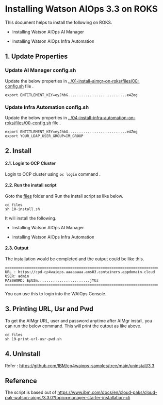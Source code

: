 # Installing Watson AIOps 3.3 on ROKS 

This document helps to install the following on ROKS.

- Installing Watson AIOps AI Manager
<!-- - Installing Watson AIOps Event Manager -->
- Installing Watson AIOps Infra Automation

## 1. Update Properties

### Update AI Manager config.sh

Update the below properties in [../01-install-aimgr-on-roks/files/00-config.sh](../01-install-aimgr-on-roks/files/00-config.sh) file .


```
export ENTITLEMENT_KEY=eyJhbG...........................e4Zog
```

<!-- ### Update Event Manager config.sh

Update the below properties in [../02-install-eventmgr-on-roks/files/00-config.sh](../02-install-eventmgr-on-roks/files/00-config.sh) file .

```
export ENTITLEMENT_KEY=eyJhbG...........................e4Zog
``` -->

### Update Infra Automation config.sh

Update the below properties in [../04-install-infra-automation-on-roks/files/00-config.sh](../04-install-infra-automation-on-roks/files/00-config.sh) file .

```
export ENTITLEMENT_KEY=eyJhbG...........................e4Zog
export YOUR_LDAP_USER_GROUP=IM_GROUP
```

## 2. Install 

#### 2.1. Login to OCP Cluster

Login to OCP cluster using  `oc login` command .

#### 2.2. Run the install script

Goto the [files](./files) folder and Run the install script as like below.

```
cd files
sh 10-install.sh
```

It will install the following.

- Installing Watson AIOps AI Manager
<!-- - Installing Watson AIOps Event Manager -->
- Installing Watson AIOps Infra Automation

#### 2.3. Output
 
The installation would be completed and the output could be like this.

```
=====================================================================================================
URL : https://cpd-cp4waiops.aaaaaaaa.ams03.containers.appdomain.cloud
USER: admin
PASSWORD: EpU2m........................jYUz
=====================================================================================================

```

You can use this to login into the WAIOps Console.

## 3. Printing URL, Usr and Pwd

To get the AIMgr URL, user and password anytime after AIMgr install, you can run the below command. This will print the output as like above.

```
cd files
sh 19-print-url-usr-pwd.sh
```

## 4. UnInstall

Refer : https://github.com/IBM/cp4waiops-samples/tree/main/uninstall/3.3

## Reference

The script is based out of https://www.ibm.com/docs/en/cloud-paks/cloud-pak-watson-aiops/3.3.0?topic=manager-starter-installation-cli

